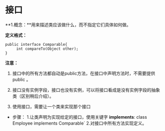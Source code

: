 # 接口

**1.概念：**用来描述类应该做什么，而不指定它们具体如何做。

**定义格式：**

```
public interface Comparable{
     int compareTo(Object other);
}
```

**注意：**
 

1. 接口中的所有方法都自动是public方法，在接口中声明方法时，不需要提供public 。
 

1. 接口没有实例字段，接口也没有实例，可以将接口看成是没有实例字段的抽象类（区别稍后介绍）。


1. 使用接口，需要让一个类来实现那个接口

- 步骤：
  1.让类声明为实现给定的接口，使用关键字 **implements**: class Employee implements Comparable`
  2.对接口中所有方法实现定义。
